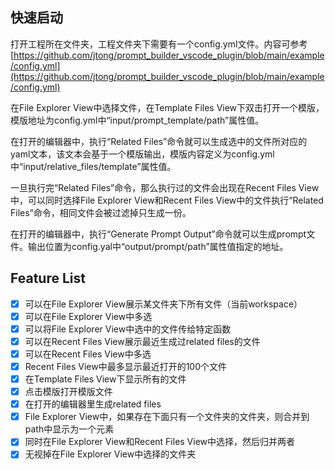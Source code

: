 ## 快速启动

打开工程所在文件夹，工程文件夹下需要有一个config.yml文件。内容可参考[https://github.com/jtong/prompt_builder_vscode_plugin/blob/main/example/config.yml](https://github.com/jtong/prompt_builder_vscode_plugin/blob/main/example/config.yml)


在File Explorer View中选择文件，在Template Files View下双击打开一个模版，模版地址为config.yml中“input/prompt_template/path”属性值。

在打开的编辑器中，执行“Related Files”命令就可以生成选中的文件所对应的yaml文本，该文本会基于一个模版输出，模版内容定义为config.yml中“input/relative_files/template”属性值。

一旦执行完“Related Files”命令，那么执行过的文件会出现在Recent Files View中，可以同时选择File Explorer View和Recent Files View中的文件执行“Related Files”命令，相同文件会被过滤掉只生成一份。

在打开的编辑器中，执行“Generate Prompt Output”命令就可以生成prompt文件。输出位置为config.yal中“output/prompt/path”属性值指定的地址。


## Feature List

- [x] 可以在File Explorer View展示某文件夹下所有文件（当前workspace）
- [x] 可以在File Explorer View中多选
- [x] 可以将File Explorer View中选中的文件传给特定函数
- [x] 可以在Recent Files View展示最近生成过related files的文件 
- [x] 可以在Recent Files View中多选
- [x] Recent Files View中最多显示最近打开的100个文件
- [x] 在Template Files View下显示所有的文件
- [x] 点击模版打开模版文件
- [x] 在打开的编辑器里生成related files
- [x] File Explorer View中，如果存在下面只有一个文件夹的文件夹，则合并到path中显示为一个元素
- [x] 同时在File Explorer View和Recent Files View中选择，然后归并两者
- [x] 无视掉在File Explorer View中选择的文件夹
